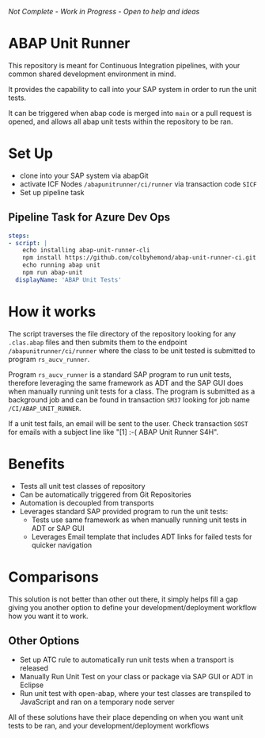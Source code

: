 *Not Complete - Work in Progress - Open to help and ideas*

# ABAP Unit Runner
This repository is meant for Continuous Integration pipelines, with your common shared development environment in mind.

It provides the capability to call into your SAP system in order to run the unit tests.

It can be triggered when abap code is merged into `main` or a pull request is opened, and allows all abap unit tests within the repository to be ran. 

# Set Up
* clone into your SAP system via abapGit
* activate ICF Nodes `/abapunitrunner/ci/runner` via transaction code `SICF`
* Set up pipeline task

## Pipeline Task for Azure Dev Ops
``` yaml
steps:
- script: |
    echo installing abap-unit-runner-cli
    npm install https://github.com/colbyhemond/abap-unit-runner-ci.git
    echo running abap unit
    npm run abap-unit
  displayName: 'ABAP Unit Tests'
```

# How it works
The script traverses the file directory of the repository looking for any `.clas.abap` files and then submits them to the endpoint `/abapunitrunner/ci/runner` where the class to be unit tested is submitted to program `rs_aucv_runner`.

Program `rs_aucv_runner` is a standard SAP program to run unit tests, therefore leveraging the same framework as ADT and the SAP GUI does when manually running unit tests for a class. The program is submitted as a background job and can be found in transaction `SM37` looking for job name `/CI/ABAP_UNIT_RUNNER`.

If a unit test fails, an email will be sent to the user. Check transaction `SOST` for emails with a subject line like "[1] :-( ABAP Unit Runner S4H".

# Benefits
* Tests all unit test classes of repository
* Can be automatically triggered from Git Repositories
* Automation is decoupled from transports
* Leverages standard SAP provided program to run the unit tests:
  * Tests use same framework as when manually running unit tests in ADT or SAP GUI
  * Leverages Email template that includes ADT links for failed tests for quicker navigation

# Comparisons
This solution is not better than other out there, it simply helps fill a gap giving you another option to define your development/deployment workflow how you want it to work.

## Other Options
* Set up ATC rule to automatically run unit tests when a transport is released
* Manually Run Unit Test on your class or package via SAP GUI or ADT in Eclipse
* Run unit test with open-abap, where your test classes are transpiled to JavaScript and ran on a temporary node server

All of these solutions have their place depending on when you want unit tests to be ran, and your development/deployment workflows

